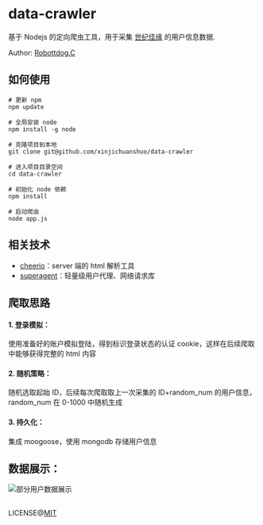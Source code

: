 # data-crawler
基于 Nodejs 的定向爬虫工具，用于采集 [世纪佳缘](http://www.jiayuan.com/) 的用户信息数据.

Author: [Robottdog.C](robottdog.com)

## 如何使用
```
# 更新 npm
npm update

# 全局安装 node 
npm install -g node

# 克隆项目到本地
git clone git@github.com/xinjichuanshuo/data-crawler

# 进入项目目录空间
cd data-crawler

# 初始化 node 依赖
npm install

# 启动爬虫
node app.js
```

## 相关技术
- [cheerio](https://cheerio.js.org/)：server 端的 html 解析工具
- [superagent](https://github.com/visionmedia/superagent)：轻量级用户代理、网络请求库

## 爬取思路
#### 1. 登录模拟：
使用准备好的账户模拟登陆，得到标识登录状态的认证 cookie，这样在后续爬取中能够获得完整的 html 内容

#### 2. 随机策略：
随机选取起始 ID，后续每次爬取取上一次采集的 ID+random_num 的用户信息，random_num 在 0-1000 中随机生成

#### 3. 持久化：
集成 moogoose，使用 mongodb 存储用户信息

## 数据展示：

![部分用户数据展示](http://oxgbg3ran.bkt.clouddn.com/%E5%B1%8F%E5%B9%95%E5%BF%AB%E7%85%A7%202018-02-14%20%E4%B8%8B%E5%8D%881.56.22.png)

##

LICENSE@[MIT](https://opensource.org/licenses/MIT)
